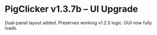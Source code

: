 # PigClicker v1.3.7b – UI Upgrade
Dual-panel layout added. Preserves working v1.2.5 logic. GUI now fully loads.